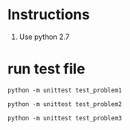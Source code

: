 # Instructions
1. Use python 2.7

# run test file
`python -m unittest test_problem1`


`python -m unittest test_problem2`


`python -m unittest test_problem3`

